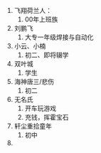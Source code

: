 1. 飞翔荷兰人：
   1. 00年上班族
2. 刘鹏飞
   1. 大专一年级焊接与自动化
3. 小云、小楠
   1. 初二、即将辍学
4. 双叶城
   1. 学生
5. 海神唐三/悲伤
   1. 初二
6. 无名氏
   1. 开车玩游戏
   2. 充钱，挥霍宝石
7. 轩尘重拾童年
   1. 初中
8. 